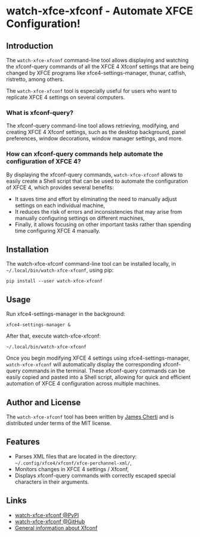 # watch-xfce-xfconf - Automate XFCE Configuration!

## Introduction

The `watch-xfce-xfconf` command-line tool allows displaying and watching the xfconf-query
commands of all the XFCE 4 Xfconf settings that are being changed by XFCE programs like
xfce4-settings-manager, thunar, catfish, ristretto, among others.

The `watch-xfce-xfconf` tool is especially useful for users who want to replicate XFCE 4
settings on several computers.

### What is xfconf-query?

The xfconf-query command-line tool allows retrieving, modifying, and creating XFCE 4
Xfconf settings, such as the desktop background, panel preferences, window decorations,
window manager settings, and more.

### How can xfconf-query commands help automate the configuration of XFCE 4?

By displaying the xfconf-query commands, `watch-xfce-xfconf` allows to easily create a
Shell script that can be used to automate the configuration of XFCE 4, which provides
several benefits:
- It saves time and effort by eliminating the need to manually adjust settings on each
  individual machine,
- It reduces the risk of errors and inconsistencies that may arise from manually
  configuring settings on different machines,
- Finally, it allows focusing on other important tasks rather than spending time
  configuring XFCE 4 manually.

## Installation

The watch-xfce-xfconf command-line tool can be installed locally,
in `~/.local/bin/watch-xfce-xfconf`, using pip:
```console
pip install --user watch-xfce-xfconf
```

## Usage

Run xfce4-settings-manager in the background:
```console
xfce4-settings-manager &
```

After that, execute watch-xfce-xfconf:
```console
~/.local/bin/watch-xfce-xfconf
```

Once you begin modifying XFCE 4 settings using xfce4-settings-manager, `watch-xfce-xfconf`
will automatically display the corresponding xfconf-query commands in the terminal. These
xfconf-query commands can be easily copied and pasted into a Shell script, allowing for
quick and efficient automation of XFCE 4 configuration across multiple machines.

## Author and License

The `watch-xfce-xfconf` tool has been written by
[James Cherti](https://www.jamescherti.com/) and is distributed under terms of the
MIT license.

## Features
- Parses XML files that are located in the directory:
  `~/.config/xfce4/xfconf/xfce-perchannel-xml/`,
- Monitors changes in XFCE 4 settings / Xfconf,
- Displays xfconf-query commands with correctly escaped special characters in their
  arguments.

## Links
- [watch-xfce-xfconf @PyPI](https://pypi.org/project/watch-xfce-xfconf/)
- [watch-xfce-xfconf @GitHub](https://github.com/jamescherti/watch-xfce-xfconf/)
- [General information about Xfconf](https://docs.xfce.org/xfce/xfconf/start)
